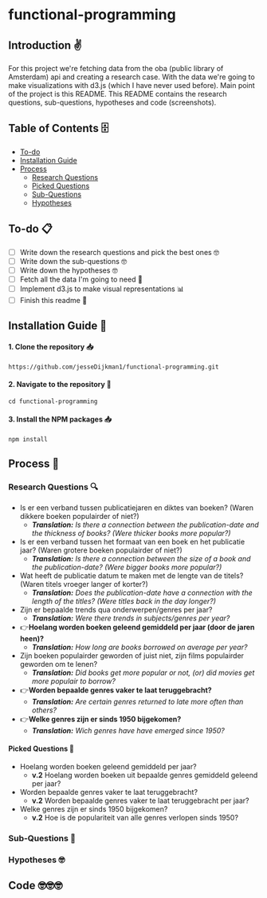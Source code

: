 # functional-programming

## Introduction ✌️
For this project we're fetching data from the oba (public library of Amsterdam) api and creating a research case. With the data we're going to make visualizations with d3.js (which I have never used before). Main point of the project is this README. This README contains the research questions, sub-questions, hypotheses and code (screenshots). 

## Table of Contents 🗄
- [To-do](#to-do)
- [Installation Guide](#installation-guide)
- [Process](#process)
  - [Research Questions](#research-questions)
  - [Picked Questions](#picked-questions)
  - [Sub-Questions](#sub-questions)
  - [Hypotheses](#hypotheses)

## To-do 📋
- [ ] Write down the research questions and pick the best ones 🤓
- [ ] Write down the sub-questions 🤓
- [ ] Write down the hypotheses 🤓
- [ ] Fetch all the data I'm going to need 👐
- [ ] Implement d3.js to make visual representations 📊
- [ ] Finish this readme 👀

## Installation Guide 📖
#### 1. Clone the repository 📥
```
https://github.com/jesseDijkman1/functional-programming.git
```
#### 2. Navigate to the repository 🚗
```
cd functional-programming
```
#### 3. Install the NPM packages 📥
```
npm install
```

## Process 📝

### Research Questions 🔍
- Is er een verband tussen publicatiejaren en diktes van boeken? (Waren dikkere boeken populairder of niet?)
  - _**Translation:** Is there a connection between the publication-date and the thickness of books? (Were thicker books more popular?)_
- Is er een verband tussen het formaat van een boek en het publicatie jaar? (Waren grotere boeken populairder of niet?)
  - _**Translation:** Is there a connection between the size of a book and the publication-date? (Were bigger books more popular?)_
- Wat heeft de publicatie datum te maken met de lengte van de titels? (Waren titels vroeger langer of korter?)
  - _**Translation:** Does the publication-date have a connection with the length of the titles? (Were titles back in the day longer?)_
- Zijn er bepaalde trends qua onderwerpen/genres per jaar?
  - _**Translation:** Were there trends in subjects/genres per year?_
- 👉**Hoelang worden boeken geleend gemiddeld per jaar (door de jaren heen)?**
  - _**Translation:** How long are books borrowed on average per year?_
- Zijn boeken populairder geworden of juist niet, zijn films populairder geworden om te lenen?
  - _**Translation:** Did books get more popular or not, (or) did movies get more populair to borrow?_
- 👉**Worden bepaalde genres vaker te laat teruggebracht?**
  - _**Translation:** Are certain genres returned to late more often than others?_
- 👉**Welke genres zijn er sinds 1950 bijgekomen?**
  - _**Translation:** Wich genres have have emerged since 1950?_

#### Picked Questions 📍
- Hoelang worden boeken geleend gemiddeld per jaar?
  - **v.2** Hoelang worden boeken uit bepaalde genres gemiddeld geleend per jaar?
- Worden bepaalde genres vaker te laat teruggebracht?
  - **v.2** Worden bepaalde genres vaker te laat teruggebracht per jaar?
- Welke genres zijn er sinds 1950 bijgekomen? 
  - **v.2** Hoe is de populariteit van alle genres verlopen sinds 1950?
### Sub-Questions 👶
### Hypotheses 🤓

## Code 🤓🤓🤓
